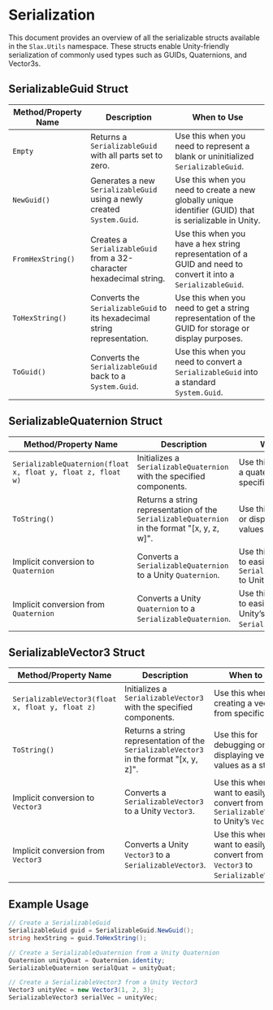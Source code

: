 # Serialization

This document provides an overview of all the serializable structs available in the `Slax.Utils` namespace. These structs enable Unity-friendly serialization of commonly used types such as GUIDs, Quaternions, and Vector3s.

## SerializableGuid Struct

| Method/Property Name | Description | When to Use |
| --- | --- | --- |
| `Empty` | Returns a `SerializableGuid` with all parts set to zero. | Use this when you need to represent a blank or uninitialized `SerializableGuid`. |
| `NewGuid()` | Generates a new `SerializableGuid` using a newly created `System.Guid`. | Use this when you need to create a new globally unique identifier (GUID) that is serializable in Unity. |
| `FromHexString()` | Creates a `SerializableGuid` from a 32-character hexadecimal string. | Use this when you have a hex string representation of a GUID and need to convert it into a `SerializableGuid`. |
| `ToHexString()` | Converts the `SerializableGuid` to its hexadecimal string representation. | Use this when you need to get a string representation of the GUID for storage or display purposes. |
| `ToGuid()` | Converts the `SerializableGuid` back to a `System.Guid`. | Use this when you need to convert a `SerializableGuid` into a standard `System.Guid`. |

## SerializableQuaternion Struct

| Method/Property Name | Description | When to Use |
| --- | --- | --- |
| `SerializableQuaternion(float x, float y, float z, float w)` | Initializes a `SerializableQuaternion` with the specified components. | Use this when creating a quaternion from specific values. |
| `ToString()` | Returns a string representation of the `SerializableQuaternion` in the format "[x, y, z, w]". | Use this for debugging or displaying quaternion values as a string. |
| Implicit conversion to `Quaternion` | Converts a `SerializableQuaternion` to a Unity `Quaternion`. | Use this when you want to easily convert from `SerializableQuaternion` to Unity’s `Quaternion`. |
| Implicit conversion from `Quaternion` | Converts a Unity `Quaternion` to a `SerializableQuaternion`. | Use this when you want to easily convert from Unity’s `Quaternion` to `SerializableQuaternion`. |

## SerializableVector3 Struct

| Method/Property Name | Description | When to Use |
| --- | --- | --- |
| `SerializableVector3(float x, float y, float z)` | Initializes a `SerializableVector3` with the specified components. | Use this when creating a vector from specific values. |
| `ToString()` | Returns a string representation of the `SerializableVector3` in the format "[x, y, z]". | Use this for debugging or displaying vector values as a string. |
| Implicit conversion to `Vector3` | Converts a `SerializableVector3` to a Unity `Vector3`. | Use this when you want to easily convert from `SerializableVector3` to Unity’s `Vector3`. |
| Implicit conversion from `Vector3` | Converts a Unity `Vector3` to a `SerializableVector3`. | Use this when you want to easily convert from Unity’s `Vector3` to `SerializableVector3`. |

## Example Usage

```csharp
// Create a SerializableGuid
SerializableGuid guid = SerializableGuid.NewGuid();
string hexString = guid.ToHexString();

// Create a SerializableQuaternion from a Unity Quaternion
Quaternion unityQuat = Quaternion.identity;
SerializableQuaternion serialQuat = unityQuat;

// Create a SerializableVector3 from a Unity Vector3
Vector3 unityVec = new Vector3(1, 2, 3);
SerializableVector3 serialVec = unityVec;
```
